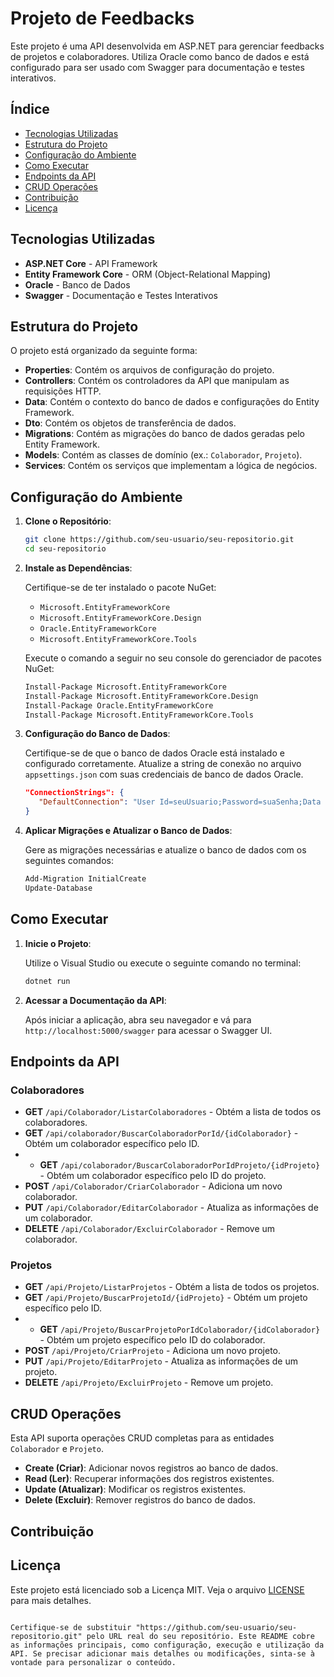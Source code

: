 # Projeto de Feedbacks

Este projeto é uma API desenvolvida em ASP.NET para gerenciar feedbacks de projetos e colaboradores. Utiliza Oracle como banco de dados e está configurado para ser usado com Swagger para documentação e testes interativos.

## Índice

- [Tecnologias Utilizadas](#tecnologias-utilizadas)
- [Estrutura do Projeto](#estrutura-do-projeto)
- [Configuração do Ambiente](#configuração-do-ambiente)
- [Como Executar](#como-executar)
- [Endpoints da API](#endpoints-da-api)
- [CRUD Operações](#crud-operações)
- [Contribuição](#contribuição)
- [Licença](#licença)

## Tecnologias Utilizadas

- **ASP.NET Core** - API Framework
- **Entity Framework Core** - ORM (Object-Relational Mapping)
- **Oracle** - Banco de Dados
- **Swagger** - Documentação e Testes Interativos

## Estrutura do Projeto

O projeto está organizado da seguinte forma:

- **Properties**: Contém os arquivos de configuração do projeto.
- **Controllers**: Contém os controladores da API que manipulam as requisições HTTP.
- **Data**: Contém o contexto do banco de dados e configurações do Entity Framework.
- **Dto**: Contém os objetos de transferência de dados.
- **Migrations**: Contém as migrações do banco de dados geradas pelo Entity Framework.
- **Models**: Contém as classes de domínio (ex.: `Colaborador`, `Projeto`).
- **Services**: Contém os serviços que implementam a lógica de negócios.

## Configuração do Ambiente

1. **Clone o Repositório**:
   ```bash
   git clone https://github.com/seu-usuario/seu-repositorio.git
   cd seu-repositorio
   ```

2. **Instale as Dependências**:

   Certifique-se de ter instalado o pacote NuGet:
   - `Microsoft.EntityFrameworkCore`
   - `Microsoft.EntityFrameworkCore.Design`
   - `Oracle.EntityFrameworkCore`
   - `Microsoft.EntityFrameworkCore.Tools`

   Execute o comando a seguir no seu console do gerenciador de pacotes NuGet:
   ```bash
   Install-Package Microsoft.EntityFrameworkCore
   Install-Package Microsoft.EntityFrameworkCore.Design
   Install-Package Oracle.EntityFrameworkCore
   Install-Package Microsoft.EntityFrameworkCore.Tools
   ```

3. **Configuração do Banco de Dados**:

   Certifique-se de que o banco de dados Oracle está instalado e configurado corretamente. Atualize a string de conexão no arquivo `appsettings.json` com suas credenciais de banco de dados Oracle.

   ```json
   "ConnectionStrings": {
      "DefaultConnection": "User Id=seuUsuario;Password=suaSenha;Data Source=suaFonteDeDados"
   }
   ```

4. **Aplicar Migrações e Atualizar o Banco de Dados**:

   Gere as migrações necessárias e atualize o banco de dados com os seguintes comandos:

   ```bash
   Add-Migration InitialCreate
   Update-Database
   ```

## Como Executar

1. **Inicie o Projeto**:

   Utilize o Visual Studio ou execute o seguinte comando no terminal:

   ```bash
   dotnet run
   ```

2. **Acessar a Documentação da API**:

   Após iniciar a aplicação, abra seu navegador e vá para `http://localhost:5000/swagger` para acessar o Swagger UI.

## Endpoints da API

### **Colaboradores**

- **GET** `/api/Colaborador/ListarColaboradores` - Obtém a lista de todos os colaboradores.
- **GET** `/api/colaborador/BuscarColaboradorPorId/{idColaborador}` - Obtém um colaborador específico pelo ID.
- - **GET** `/api/colaborador/BuscarColaboradorPorIdProjeto/{idProjeto}` - Obtém um colaborador específico pelo ID do projeto.
- **POST** `/api/Colaborador/CriarColaborador` - Adiciona um novo colaborador.
- **PUT** `/api/Colaborador/EditarColaborador` - Atualiza as informações de um colaborador.
- **DELETE** `/api/Colaborador/ExcluirColaborador` - Remove um colaborador.

### **Projetos**

- **GET** `/api/Projeto/ListarProjetos` - Obtém a lista de todos os projetos.
- **GET** `/api/Projeto/BuscarProjetoId/{idProjeto}` - Obtém um projeto específico pelo ID.
- - **GET** `/api/Projeto/BuscarProjetoPorIdColaborador/{idColaborador}` - Obtém um projeto específico pelo ID do colaborador.
- **POST** `/api/Projeto/CriarProjeto` - Adiciona um novo projeto.
- **PUT** `/api/Projeto/EditarProjeto` - Atualiza as informações de um projeto.
- **DELETE** `/api/Projeto/ExcluirProjeto` - Remove um projeto.

## CRUD Operações

Esta API suporta operações CRUD completas para as entidades `Colaborador` e `Projeto`.

- **Create (Criar)**: Adicionar novos registros ao banco de dados.
- **Read (Ler)**: Recuperar informações dos registros existentes.
- **Update (Atualizar)**: Modificar os registros existentes.
- **Delete (Excluir)**: Remover registros do banco de dados.

## Contribuição



## Licença

Este projeto está licenciado sob a Licença MIT. Veja o arquivo [LICENSE](LICENSE) para mais detalhes.
```

Certifique-se de substituir "https://github.com/seu-usuario/seu-repositorio.git" pelo URL real do seu repositório. Este README cobre as informações principais, como configuração, execução e utilização da API. Se precisar adicionar mais detalhes ou modificações, sinta-se à vontade para personalizar o conteúdo.
